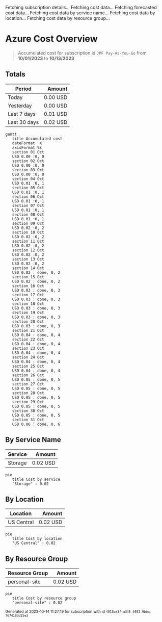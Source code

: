 Fetching subscription details...
Fetching cost data...
Fetching forecasted cost data...
Fetching cost data by service name...
Fetching cost data by location...
Fetching cost data by resource group...
# Azure Cost Overview

> Accumulated cost for subscription id `JPF Pay-As-You-Go` from **10/01/2023** to **10/13/2023**

## Totals

|Period|Amount|
|---|---:|
|Today|0.00 USD|
|Yesterday|0.00 USD|
|Last 7 days|0.01 USD|
|Last 30 days|0.02 USD|

```mermaid
gantt
   title Accumulated cost
   dateFormat  X
   axisFormat %s
   section 01 Oct
   USD 0.00 :0, 0
   section 02 Oct
   USD 0.00 :0, 0
   section 03 Oct
   USD 0.00 :0, 0
   section 04 Oct
   USD 0.01 :0, 1
   section 05 Oct
   USD 0.01 :0, 1
   section 06 Oct
   USD 0.01 :0, 1
   section 07 Oct
   USD 0.01 :0, 1
   section 08 Oct
   USD 0.01 :0, 1
   section 09 Oct
   USD 0.02 :0, 2
   section 10 Oct
   USD 0.02 :0, 2
   section 11 Oct
   USD 0.02 :0, 2
   section 12 Oct
   USD 0.02 :0, 2
   section 13 Oct
   USD 0.02 :0, 2
   section 14 Oct
   USD 0.02 : done, 0, 2
   section 15 Oct
   USD 0.02 : done, 0, 2
   section 16 Oct
   USD 0.03 : done, 0, 3
   section 17 Oct
   USD 0.03 : done, 0, 3
   section 18 Oct
   USD 0.03 : done, 0, 3
   section 19 Oct
   USD 0.03 : done, 0, 3
   section 20 Oct
   USD 0.03 : done, 0, 3
   section 21 Oct
   USD 0.04 : done, 0, 4
   section 22 Oct
   USD 0.04 : done, 0, 4
   section 23 Oct
   USD 0.04 : done, 0, 4
   section 24 Oct
   USD 0.04 : done, 0, 4
   section 25 Oct
   USD 0.04 : done, 0, 4
   section 26 Oct
   USD 0.05 : done, 0, 5
   section 27 Oct
   USD 0.05 : done, 0, 5
   section 28 Oct
   USD 0.05 : done, 0, 5
   section 29 Oct
   USD 0.05 : done, 0, 5
   section 30 Oct
   USD 0.05 : done, 0, 5
   section 31 Oct
   USD 0.06 : done, 0, 6
```

## By Service Name

|Service|Amount|
|---|---:|
|Storage|0.02 USD|

```mermaid
pie
   title Cost by service
   "Storage" : 0.02
```

## By Location

|Location|Amount|
|---|---:|
|US Central|0.02 USD|

```mermaid
pie
   title Cost by location
   "US Central" : 0.02
```

## By Resource Group

|Resource Group|Amount|
|---|---:|
|personal-site|0.02 USD|

```mermaid
pie
   title Cost by resource group
   "personal-site" : 0.02
```

<sup>Generated at 2023-10-14 11:27:19 for subscription with id `4913be3f-a345-4652-9bba-767418dd25e3`</sup>
